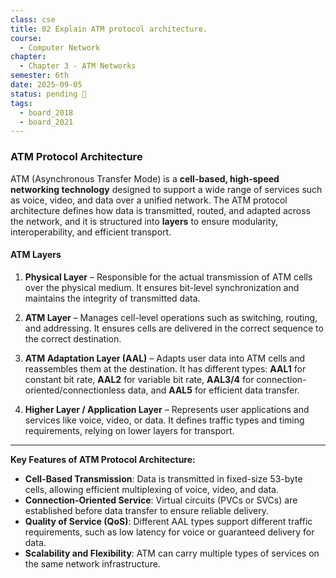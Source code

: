 ```yaml
---
class: cse
title: 02 Explain ATM protocol architecture.
course:
  - Computer Network
chapter:
  - Chapter 3 - ATM Networks
semester: 6th
date: 2025-09-05
status: pending 🛑
tags:
  - board_2018
  - board_2021
---
```


### **ATM Protocol Architecture**

ATM (Asynchronous Transfer Mode) is a **cell-based, high-speed networking technology** designed to support a wide range of services such as voice, video, and data over a unified network. The ATM protocol architecture defines how data is transmitted, routed, and adapted across the network, and it is structured into **layers** to ensure modularity, interoperability, and efficient transport.

#### **ATM Layers**

1. **Physical Layer** – Responsible for the actual transmission of ATM cells over the physical medium. It ensures bit-level synchronization and maintains the integrity of transmitted data.

2. **ATM Layer** – Manages cell-level operations such as switching, routing, and addressing. It ensures cells are delivered in the correct sequence to the correct destination.
   
3. **ATM Adaptation Layer (AAL)** – Adapts user data into ATM cells and reassembles them at the destination. It has different types: **AAL1** for constant bit rate, **AAL2** for variable bit rate, **AAL3/4** for connection-oriented/connectionless data, and **AAL5** for efficient data transfer.

4. **Higher Layer / Application Layer** – Represents user applications and services like voice, video, or data. It defines traffic types and timing requirements, relying on lower layers for transport.


---

**Key Features of ATM Protocol Architecture:**

- **Cell-Based Transmission**: Data is transmitted in fixed-size 53-byte cells, allowing efficient multiplexing of voice, video, and data.    
- **Connection-Oriented Service**: Virtual circuits (PVCs or SVCs) are established before data transfer to ensure reliable delivery.    
- **Quality of Service (QoS)**: Different AAL types support different traffic requirements, such as low latency for voice or guaranteed delivery for data.    
- **Scalability and Flexibility**: ATM can carry multiple types of services on the same network infrastructure.